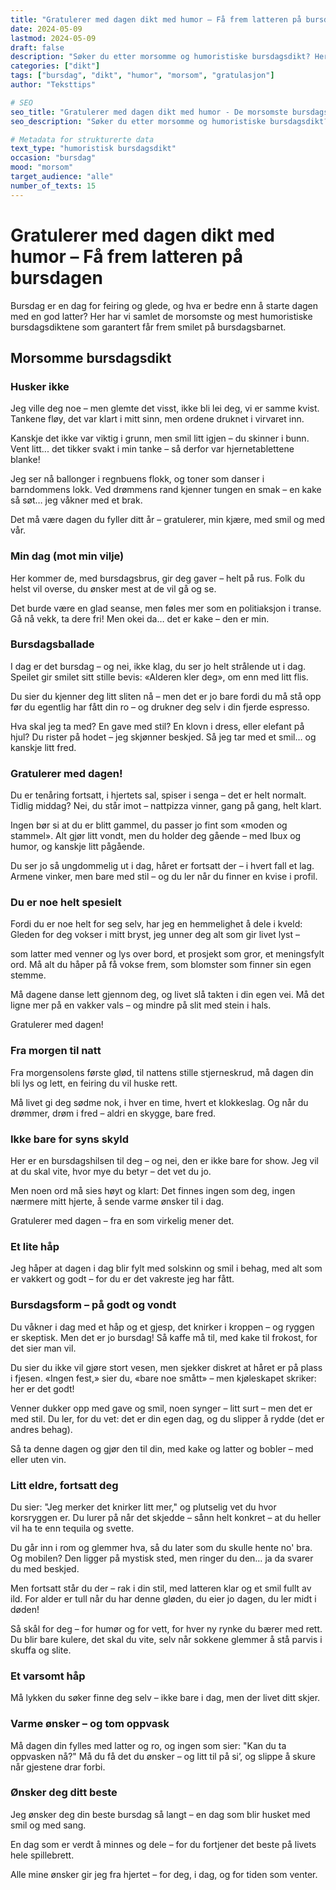 ```yaml
---
title: "Gratulerer med dagen dikt med humor – Få frem latteren på bursdagen"
date: 2024-05-09
lastmod: 2024-05-09
draft: false
description: "Søker du etter morsomme og humoristiske bursdagsdikt? Her har vi samlet de beste morsomme gratulerer med dagen diktene som garantert får frem latteren på bursdagen."
categories: ["dikt"]
tags: ["bursdag", "dikt", "humor", "morsom", "gratulasjon"]
author: "Teksttips"

# SEO
seo_title: "Gratulerer med dagen dikt med humor - De morsomste bursdagsdiktene"
seo_description: "Søker du etter morsomme og humoristiske bursdagsdikt? Her finner du de beste morsomme gratulerer med dagen diktene som garantert får frem latteren på bursdagen."

# Metadata for strukturerte data
text_type: "humoristisk bursdagsdikt"
occasion: "bursdag"
mood: "morsom"
target_audience: "alle"
number_of_texts: 15
---
```


# Gratulerer med dagen dikt med humor – Få frem latteren på bursdagen

Bursdag er en dag for feiring og glede, og hva er bedre enn å starte dagen med en god latter? Her har vi samlet de morsomste og mest humoristiske bursdagsdiktene som garantert får frem smilet på bursdagsbarnet.

## Morsomme bursdagsdikt

### Husker ikke

Jeg ville deg noe – men glemte det visst,
ikke bli lei deg, vi er samme kvist.
Tankene fløy, det var klart i mitt sinn,
men ordene druknet i virvaret inn.

Kanskje det ikke var viktig i grunn,
men smil litt igjen – du skinner i bunn.
Vent litt... det tikker svakt i min tanke –
så derfor var hjernetablettene blanke!

Jeg ser nå ballonger i regnbuens flokk,
og toner som danser i barndommens lokk.
Ved drømmens rand kjenner tungen en smak –
en kake så søt… jeg våkner med et brak.

Det må være dagen du fyller ditt år –
gratulerer, min kjære, med smil og med vår.

### Min dag (mot min vilje)

Her kommer de, med bursdagsbrus,
gir deg gaver – helt på rus.
Folk du helst vil overse,
du ønsker mest at de vil gå og se.

Det burde være en glad seanse,
men føles mer som en politiaksjon i transe.
Gå nå vekk, ta dere fri!
Men okei da… det er kake – den er min.

### Bursdagsballade

I dag er det bursdag – og nei, ikke klag,
du ser jo helt strålende ut i dag.
Speilet gir smilet sitt stille bevis:
«Alderen kler deg», om enn med litt flis.

Du sier du kjenner deg litt sliten nå –
men det er jo bare fordi du må stå
opp før du egentlig har fått din ro –
og drukner deg selv i din fjerde espresso.

Hva skal jeg ta med? En gave med stil?
En klovn i dress, eller elefant på hjul?
Du rister på hodet – jeg skjønner beskjed.
Så jeg tar med et smil… og kanskje litt fred.

### Gratulerer med dagen!

Du er tenåring fortsatt, i hjertets sal,
spiser i senga – det er helt normalt.
Tidlig middag? Nei, du står imot –
nattpizza vinner, gang på gang, helt klart.

Ingen bør si at du er blitt gammel,
du passer jo fint som «moden og stammel».
Alt gjør litt vondt, men du holder deg gående –
med Ibux og humor, og kanskje litt pågående.

Du ser jo så ungdommelig ut i dag,
håret er fortsatt der – i hvert fall et lag.
Armene vinker, men bare med stil –
og du ler når du finner en kvise i profil.

### Du er noe helt spesielt

Fordi du er noe helt for seg selv,
har jeg en hemmelighet å dele i kveld:
Gleden for deg vokser i mitt bryst,
jeg unner deg alt som gir livet lyst –

som latter med venner og lys over bord,
et prosjekt som gror, et meningsfylt ord.
Må alt du håper på få vokse frem,
som blomster som finner sin egen stemme.

Må dagene danse lett gjennom deg,
og livet slå takten i din egen vei.
Må det ligne mer på en vakker vals –
og mindre på slit med stein i hals.

Gratulerer med dagen!

### Fra morgen til natt

Fra morgensolens første glød,
til nattens stille stjerneskrud,
må dagen din bli lys og lett,
en feiring du vil huske rett.

Må livet gi deg sødme nok,
i hver en time, hvert et klokkeslag.
Og når du drømmer, drøm i fred –
aldri en skygge, bare fred.

### Ikke bare for syns skyld

Her er en bursdagshilsen til deg –
og nei, den er ikke bare for show.
Jeg vil at du skal vite,
hvor mye du betyr – det vet du jo.

Men noen ord må sies høyt og klart:
Det finnes ingen som deg,
ingen nærmere mitt hjerte,
å sende varme ønsker til i dag.

Gratulerer med dagen –
fra en som virkelig mener det.

### Et lite håp

Jeg håper at dagen i dag
blir fylt med solskinn og smil i behag,
med alt som er vakkert og godt –
for du er det vakreste jeg har fått.

### Bursdagsform – på godt og vondt

Du våkner i dag med et håp og et gjesp,
det knirker i kroppen – og ryggen er skeptisk.
Men det er jo bursdag! Så kaffe må til,
med kake til frokost, for det sier man vil.

Du sier du ikke vil gjøre stort vesen,
men sjekker diskret at håret er på plass i fjesen.
«Ingen fest,» sier du, «bare noe smått» –
men kjøleskapet skriker: her er det godt!

Venner dukker opp med gave og smil,
noen synger – litt surt – men det er med stil.
Du ler, for du vet: det er din egen dag,
og du slipper å rydde (det er andres behag).

Så ta denne dagen og gjør den til din,
med kake og latter og bobler – med eller uten vin.

### Litt eldre, fortsatt deg

Du sier: "Jeg merker det knirker litt mer,"
og plutselig vet du hvor korsryggen er.
Du lurer på når det skjedde – sånn helt konkret –
at du heller vil ha te enn tequila og svette.

Du går inn i rom og glemmer hva,
så du later som du skulle hente no' bra.
Og mobilen? Den ligger på mystisk sted,
men ringer du den… ja da svarer du med beskjed.

Men fortsatt står du der – rak i din stil,
med latteren klar og et smil fullt av ild.
For alder er tull når du har denne gløden,
du eier jo dagen, du ler midt i døden!

Så skål for deg – for humør og for vett,
for hver ny rynke du bærer med rett.
Du blir bare kulere, det skal du vite,
selv når sokkene glemmer å stå parvis i skuffa og slite.

### Et varsomt håp

Må lykken du søker
finne deg selv –
ikke bare i dag,
men der livet ditt skjer.

### Varme ønsker – og tom oppvask

Må dagen din fylles med latter og ro,
og ingen som sier: "Kan du ta oppvasken nå?"
Må du få det du ønsker – og litt til på si’,
og slippe å skure når gjestene drar forbi.

### Ønsker deg ditt beste

Jeg ønsker deg
din beste bursdag så langt –
en dag som blir husket med smil og med sang.

En dag som er verdt
å minnes og dele –
for du fortjener det beste på livets hele spillebrett.

Alle mine ønsker
gir jeg fra hjertet –
for deg, i dag, og for tiden som venter.

